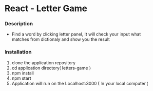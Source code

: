 # React - Letter Game

### Description
 - Find a word by clicking letter panel, It will check your input what matches from dictionaly 
   and show you the result
  
### Installation
  1. clone the application repository
  2. cd application directory( letters-game )
  3. npm install
  4. npm start
  5. Application will run on the Localhost:3000 ( In your local computer )
 
 
